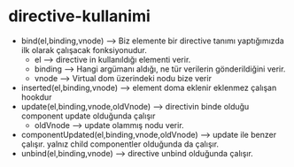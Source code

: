 # directive-kullanimi



* bind(el,binding,vnode) --> Biz elemente bir directive tanımı yaptığımızda ilk olarak çalışacak fonksiyonudur.
    * el --> directive in kullanıldığı elementi verir.
    * binding --> Hangi argümanı aldığı, ne tür verilerin gönderildiğini verir.
    * vnode --> Virtual dom üzerindeki nodu bize verir
* inserted(el,binding,vnode) --> element doma eklenir eklenmez çalışan hookdur
* update(el,binding,vnode,oldVnode) --> directivin binde olduğu component update olduğunda çalışır
    * oldVnode --> update olammış nodu verir.
* componentUpdated(el,binding,vnode,oldVnode) --> update ile benzer çalışır. yalnız child componentler olduğunda da çalışır.
* unbind(el,binding,vnode) --> directive unbind olduğunda çalışır.
